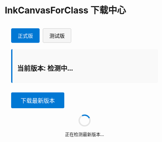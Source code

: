 # InkCanvasForClass 下载中心

<div class="download-container">
  <div class="version-selector">
    <button id="stableBtn" class="active">正式版</button>
    <button id="betaBtn">测试版</button>
  </div>
  
  <div class="version-info">
    <h2>当前版本: <span id="currentVersion">检测中...</span></h2>
    <p id="versionDesc"></p>
  </div>
  
  <div class="download-button">
    <button id="downloadBtn">下载最新版本</button>
  </div>
  
  <div class="loading" id="loadingIndicator">
    <div class="spinner"></div>
    <p>正在检测最新版本...</p>
  </div>
</div>

<style>
.download-container {
  max-width: 800px;
  margin: 0 auto;
  padding: 20px;
  font-family: "Segoe UI", Arial, sans-serif;
}

.version-selector {
  display: flex;
  margin-bottom: 20px;
  gap: 10px;
}

.version-selector button {
  padding: 10px 20px;
  border: 1px solid #ccc;
  background: #f5f5f5;
  cursor: pointer;
  border-radius: 4px;
  font-size: 16px;
  transition: all 0.3s;
}

.version-selector button.active {
  background: #0078d4;
  color: white;
  border-color: #0078d4;
}

.version-info {
  margin-bottom: 30px;
  padding: 15px;
  background: #f9f9f9;
  border-radius: 4px;
  border-left: 4px solid #0078d4;
}

.download-button button {
  padding: 12px 30px;
  background: #0078d4;
  color: white;
  border: none;
  border-radius: 4px;
  font-size: 18px;
  cursor: pointer;
  transition: background 0.3s;
}

.download-button button:hover {
  background: #005a9e;
}

.loading {
  display: flex;
  flex-direction: column;
  align-items: center;
  margin-top: 20px;
}

.spinner {
  border: 4px solid rgba(0, 0, 0, 0.1);
  border-radius: 50%;
  border-top: 4px solid #0078d4;
  width: 30px;
  height: 30px;
  animation: spin 1s linear infinite;
}

@keyframes spin {
  0% { transform: rotate(0deg); }
  100% { transform: rotate(360deg); }
}
</style>

<ClientOnly>
  <div>
    <script>
    document.addEventListener('DOMContentLoaded', function() {
      const stableBtn = document.getElementById('stableBtn');
      const betaBtn = document.getElementById('betaBtn');
      const currentVersion = document.getElementById('currentVersion');
      const versionDesc = document.getElementById('versionDesc');
      const downloadBtn = document.getElementById('downloadBtn');
      const loadingIndicator = document.getElementById('loadingIndicator');
      
      // 版本来源URL
      const versionUrls = {
        stable: 'https://bgithub.xyz/InkCanvasForClass/community/raw/refs/heads/main/AutomaticUpdateVersionControl.txt',
        beta: 'https://bgithub.xyz/InkCanvasForClass/community-beta/raw/refs/heads/main/AutomaticUpdateVersionControl.txt'
      };
      
      // 下载链接模板
      const downloadTemplates = {
        stable: 'https://bgithub.xyz/InkCanvasForClass/community/releases/download/{version}/InkCanvasForClass.CE.{version}.zip',
        beta: 'https://bgithub.xyz/InkCanvasForClass/community-beta/releases/download/{version}/InkCanvasForClass.CE.{version}.zip'
      };
      
      let currentChannel = 'stable';
      let latestVersion = '';
      
      // 初始加载正式版信息
      checkVersion('stable');
      
      // 切换版本通道
      stableBtn.addEventListener('click', function() {
        if (currentChannel !== 'stable') {
          currentChannel = 'stable';
          stableBtn.classList.add('active');
          betaBtn.classList.remove('active');
          checkVersion('stable');
        }
      });
      
      betaBtn.addEventListener('click', function() {
        if (currentChannel !== 'beta') {
          currentChannel = 'beta';
          betaBtn.classList.add('active');
          stableBtn.classList.remove('active');
          checkVersion('beta');
        }
      });
      
      // 下载按钮点击事件
      downloadBtn.addEventListener('click', function() {
        if (latestVersion) {
          const downloadUrl = downloadTemplates[currentChannel].replace(/{version}/g, latestVersion);
          window.location.href = downloadUrl;
        }
      });
      
      // 检查最新版本
      function checkVersion(channel) {
        currentVersion.textContent = '检测中...';
        versionDesc.textContent = '';
        loadingIndicator.style.display = 'flex';
        downloadBtn.disabled = true;
        
        fetch(versionUrls[channel])
          .then(response => {
            if (!response.ok) {
              throw new Error('网络错误');
            }
            return response.text();
          })
          .then(data => {
            loadingIndicator.style.display = 'none';
            downloadBtn.disabled = false;
            
            // 假设版本信息是纯文本格式
            latestVersion = data.trim();
            currentVersion.textContent = latestVersion;
            
            if (channel === 'stable') {
              versionDesc.textContent = '这是稳定的正式发布版本，适合日常使用。';
            } else {
              versionDesc.textContent = '这是测试版本，包含最新功能，但可能不稳定。';
            }
          })
          .catch(error => {
            loadingIndicator.style.display = 'none';
            currentVersion.textContent = '版本检测失败';
            versionDesc.textContent = '无法获取最新版本信息，请稍后再试。';
            console.error('获取版本信息失败:', error);
          });
      }
    });
    </script>
  </div>
</ClientOnly>
